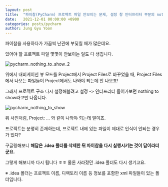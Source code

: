 ```yaml
---
layout: post
title:  "파이참(PyCharm) 프로젝트 파일 안보이는 문제, 설정 창 인터프리터 부분의 nothing to show 문제 해결하기"
date:   2021-12-01 00:00:00 +0900
categories: posts/pycharm
author: Jung Gyu Yoon
---
```

파이참을 사용하다가 가끔씩 난관에 부딪칠 때가 많은데요.

있어야 할 프로젝트 파일 몇몇이 안보이는 일도 다 생깁니다. 

![pycharm_nothing_to_show_2]({{site.url}}/images/pycharm_nothing_to_show_2.png)

위에서 내비게이션 뷰 모드를 Project에서 Project Files로 바꾸었을 때, Project Files에서 나오는 파일들이 Project에서도 나와야 되는데 안 나오죠!

그래서 프로젝트 구조 다시 설정해볼려고 설정 -> 인터프리터 들어가보면 nothing to show라고만 나옵니다.

![pycharm_nothing_to_show]({{site.url}}/images/pycharm_nothing_to_show.png)

위 사진처럼, Project: ... 와 같이 나와야 되는데 말이죠.

프로젝트는 분명히 존재하는데, 프로젝트 내에 있는 파일이 제대로 인식이 안되는 경우가 있다?

구글링해보니 <b>해답은 .idea 폴더를 삭제한 뒤 파이참을 다시 실행시키는 것이 답이라더군요.</b>

그렇게 해보니까 다시 됩니다 ㅎㅎ 물론 사라졌던 .idea 폴더도 다시 생기고요.

※ .idea 폴더는 프로젝트 이름, 디렉토리 이름 등 정보를 포함한 xml 파일들이 있는 폴더입니다.